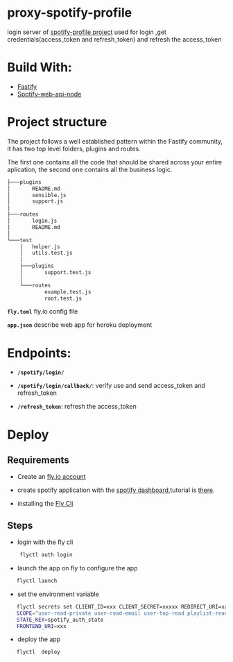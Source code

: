 # proxy-spotify-profile

login server of [spotify-profile project](https://github.com/shelbon/spotify-profile)
used for login ,get credentials(access_token and refresh_token) and refresh the access_token

# Build With:

- [Fastify](https://www.fastify.io)
- [Spotify-web-api-node](https://github.com/thelinmichael/spotify-web-api-node)

# Project structure

The project follows a well established pattern within the Fastify community, it has two top level folders, plugins and routes.

The first one contains all the code that should be shared across your entire aplication, the second one contains all the business logic.

```bash
├───plugins
│       README.md
│       sensible.js
│       support.js
│
├───routes
│       login.js
│       README.md
│
└───test
    │   helper.js
    │   utils.test.js
    │
    ├───plugins
    │       support.test.js
    │
    └───routes
            example.test.js
            root.test.js
```

**`fly.toml`** fly.io config file

**`app.json`** describe web app for heroku deployment

# Endpoints:

- **`/spotify/login/`**
- **`/spotify/login/callback/`**: verify use and send access_token and refresh_token

- **`/refresh_token`**: refresh the access_token

# Deploy

## Requirements

- Create an [fly.io account](https://fly.io/app/sign-in)

- create spotify application with the [spotify dashboard](https://developer.spotify.com/dashboard),tutorial is [there](https://developer.spotify.com/documentation/web-api/quick-start/).

- installing the [Fly Cli](https://fly.io/docs/getting-started/installing-flyctl/)

## Steps

- login with the fly cli
``` bash
    flyctl auth login
```    
-  launch the app  on fly to configure the app
 ``` bash
    flyctl launch
 ```
- set the environment variable 
 ``` bash
    flyctl secrets set CLIENT_ID=xxx CLIENT_SECRET=xxxxx REDIRECT_URI=xxxx
    SCOPE="user-read-private user-read-email user-top-read playlist-read-private playlist-read-collaborative user-follow-read"  
    STATE_KEY=spotify_auth_state
    FRONTEND_URI=xxx
 ```
- deploy the app
 ``` bash
    flyctl  deploy
 ```